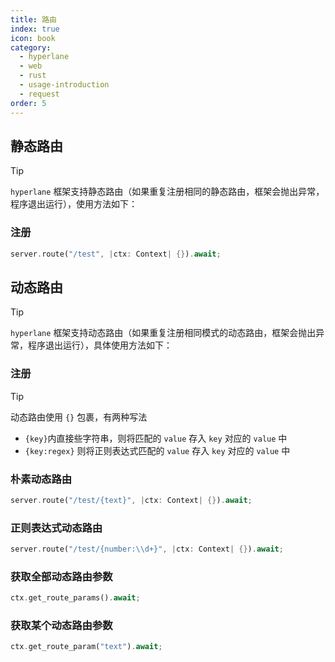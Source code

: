 ```yaml
---
title: 路由
index: true
icon: book
category:
  - hyperlane
  - web
  - rust
  - usage-introduction
  - request
order: 5
---
```


<Share colorful />

## 静态路由

> [!tip]
>
> `hyperlane` 框架支持静态路由（如果重复注册相同的静态路由，框架会抛出异常，程序退出运行），使用方法如下：

### 注册

```rust
server.route("/test", |ctx: Context| {}).await;
```

## 动态路由

> [!tip]
>
> `hyperlane` 框架支持动态路由（如果重复注册相同模式的动态路由，框架会抛出异常，程序退出运行），具体使用方法如下：

### 注册

> [!tip]
> 动态路由使用 `{}` 包裹，有两种写法
>
> - `{key}`内直接些字符串，则将匹配的 `value` 存入 `key` 对应的 `value` 中
> - `{key:regex}` 则将正则表达式匹配的 `value` 存入 `key` 对应的 `value` 中

### 朴素动态路由

```rust
server.route("/test/{text}", |ctx: Context| {}).await;
```

### 正则表达式动态路由

```rust
server.route("/test/{number:\\d+}", |ctx: Context| {}).await;
```

### 获取全部动态路由参数

```rust
ctx.get_route_params().await;
```

### 获取某个动态路由参数

```rust
ctx.get_route_param("text").await;
```

<Bottom />
